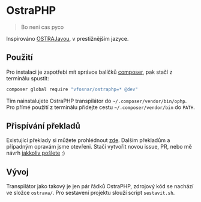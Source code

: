 # OstraPHP

> Bo neni cas pyco

Inspirováno [OSTRAJavou](https://github.com/tkohout/OSTRAJava), v prestižnějším
jazyce.

## Použití

Pro instalaci je zapotřebí mít správce balíčků
[composer](https://getcomposer.org/), pak stačí z terminálu spustit:

```bash
composer global require "vfosnar/ostraphp=* @dev"
```

Tím nainstalujete OstraPHP transpilátor do `~/.composer/vendor/bin/ophp`. Pro
přímé použití z terminálu přidejte cestu `~/.composer/vendor/bin` do `PATH`.

## Přispívání překladů

Existující překlady si můžete prohlédnout
[zde](https://gitlab.com/vfosnar/ostraphp/-/blob/main/php/tokeny.csv?plain=1).
Dalším překladům a případným opravám jsme otevřeni. Stačí vytvořit novou issue,
PR, nebo mě návrh [jakkoliv pošlete](https://vfosnar.cz/) ;)

## Vývoj

Transpilátor jako takový je jen pár řádků OstraPHP, zdrojový kód se nachází ve
složce `ostrava/`. Pro sestavení projektu slouží script `sestavit.sh`.
